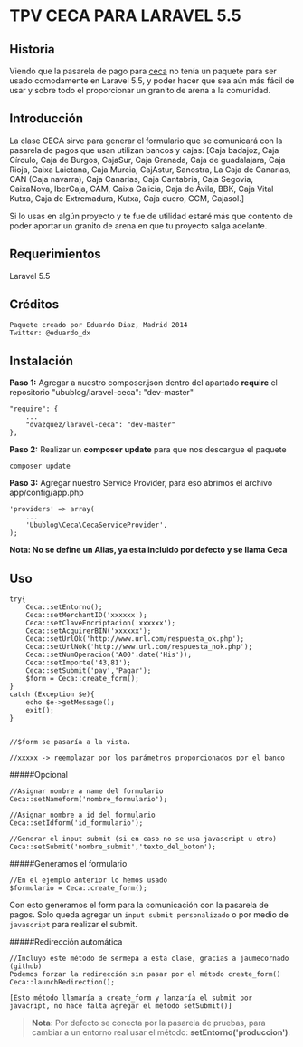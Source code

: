 TPV CECA PARA LARAVEL 5.5
=========================

Historia
--------

Viendo que la pasarela de pago para [ceca](https://github.com/ssheduardo/ceca) no tenía un paquete para ser usado comodamente en Laravel 5.5, y poder hacer que sea aún más fácil de usar y sobre todo el proporcionar un granito de arena a la comunidad.


Introducción
------------
La clase CECA sirve para generar el formulario que se comunicará con la pasarela de pagos que usan utilizan bancos y cajas: [Caja badajoz, Caja Círculo, Caja de Burgos, CajaSur, Caja Granada, Caja de guadalajara, Caja Rioja, Caixa Laietana, Caja Murcia, CajAstur, Sanostra, La Caja de Canarias, CAN (Caja navarra), Caja Canarias, Caja Cantabria, Caja Segovia, CaixaNova, IberCaja, CAM, Caixa Galicia, Caja de Ávila, BBK, Caja Vital Kutxa, Caja de Extremadura, Kutxa, Caja duero, CCM, Cajasol.]


Si lo usas en algún proyecto y te fue de utilidad estaré más que contento de poder aportar un granito de arena en que tu proyecto salga adelante.

Requerimientos
--------------
Laravel 5.5

Créditos
--------
	Paquete creado por Eduardo Diaz, Madrid 2014
	Twitter: @eduardo_dx


Instalación
-----------
**Paso 1:** Agregar a nuestro composer.json dentro del apartado **require** el repositorio "ubublog/laravel-ceca": "dev-master"

	"require": {
	    ...
        "dvazquez/laravel-ceca": "dev-master"
    },

**Paso 2:** Realizar un **composer update** para que nos descargue el paquete

	composer update

**Paso 3:** Agregar nuestro Service Provider, para eso abrimos el archivo app/config/app.php

    'providers' => array(
        ...
        'Ubublog\Ceca\CecaServiceProvider',
    );

**Nota: No se define un Alias, ya esta incluido por defecto y se llama Ceca**

Uso
---

	try{
		Ceca::setEntorno();
        Ceca::setMerchantID('xxxxxx');
        Ceca::setClaveEncriptacion('xxxxxx');
        Ceca::setAcquirerBIN('xxxxxx');
        Ceca::setUrlOk('http://www.url.com/respuesta_ok.php');
        Ceca::setUrlNok('http://www.url.com/respuesta_nok.php');
        Ceca::setNumOperacion('A00'.date('His'));
        Ceca::setImporte('43,81');
        Ceca::setSubmit('pay','Pagar');
        $form = Ceca::create_form();
	}
	catch (Exception $e){
		echo $e->getMessage();
		exit();
	}


    //$form se pasaría a la vista.

	//xxxxx -> reemplazar por los parámetros proporcionados por el banco

#####Opcional

	//Asignar nombre a name del formulario
	Ceca::setNameform('nombre_formulario');	

	//Asignar nombre a id del formulario
	Ceca::setIdform('id_formulario');	

	//Generar el input submit (si en caso no se usa javascript u otro)
	Ceca::setSubmit('nombre_submit','texto_del_boton');


#####Generamos el formulario

	//En el ejemplo anterior lo hemos usado
	$formulario = Ceca::create_form();

Con esto generamos el form para la comunicación con la pasarela de pagos.
Solo queda agregar un `input submit personalizado` o por medio de `javascript` para realizar el submit.

#####Redirección automática

	//Incluyo este método de sermepa a esta clase, gracias a jaumecornado (github)
	Podemos forzar la redirección sin pasar por el método create_form()
	Ceca::launchRedirection(); 
	
	[Esto método llamaría a create_form y lanzaría el submit por javacript, no hace falta agregar el método setSubmit()]

>**Nota:**
	Por defecto se conecta por la pasarela de pruebas, para cambiar a un entorno real usar el método: **setEntorno('produccion')**.

